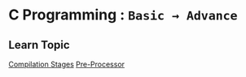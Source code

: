 # C Programming : ` Basic → Advance `

## Learn Topic  

[Compilation Stages](Intro_To_C_Programming/compiler/)
[Pre-Processor](Intro_To_C_Programming/preprocessor/)

